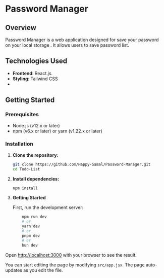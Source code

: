# Password Manager

## Overview

Password Manager is a web application designed for save your password on your local storage . It allows users to save password list.

## Technologies Used

- **Frontend**: React.js.  
- **Styling**: Tailwind CSS
- 
## Getting Started

### Prerequisites

- Node.js (v12.x or later)
- npm (v6.x or later) or yarn (v1.22.x or later)

### Installation

1. **Clone the repository:**

   ```sh
   git clone https://github.com/Happy-Samal/Password-Manager.git
   cd Todo-List
    ```

1. **Install dependencies:**

   ```sh
   npm install

   ```

 4. **Getting Started**

    First, run the development server:

    ```sh
        npm run dev
        # or
        yarn dev
        # or
        pnpm dev
        # or
        bun dev
     ```

Open [http://localhost:3000](http://localhost:3000) with your browser to see the result.

You can start editing the page by modifying `src/app.jsx`. The page auto-updates as you edit the file.
